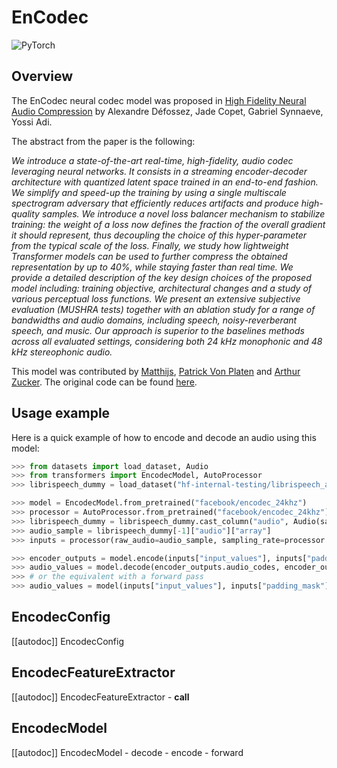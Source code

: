 <!--Copyright 2023 The HuggingFace Team. All rights reserved.

Licensed under the Apache License, Version 2.0 (the "License"); you may not use this file except in compliance with
the License. You may obtain a copy of the License at

http://www.apache.org/licenses/LICENSE-2.0

Unless required by applicable law or agreed to in writing, software distributed under the License is distributed on
an "AS IS" BASIS, WITHOUT WARRANTIES OR CONDITIONS OF ANY KIND, either express or implied. See the License for the
specific language governing permissions and limitations under the License.

⚠️ Note that this file is in Markdown but contain specific syntax for our doc-builder (similar to MDX) that may not be
rendered properly in your Markdown viewer.

-->

# EnCodec

<img alt="PyTorch" src="https://img.shields.io/badge/PyTorch-DE3412?style=flat&logo=pytorch&logoColor=white">

## Overview

The EnCodec neural codec model was proposed in [High Fidelity Neural Audio Compression](https://arxiv.org/abs/2210.13438) by Alexandre Défossez, Jade Copet, Gabriel Synnaeve, Yossi Adi.

The abstract from the paper is the following:

*We introduce a state-of-the-art real-time, high-fidelity, audio codec leveraging neural networks. It consists in a streaming encoder-decoder architecture with quantized latent space trained in an end-to-end fashion. We simplify and speed-up the training by using a single multiscale spectrogram adversary that efficiently reduces artifacts and produce high-quality samples. We introduce a novel loss balancer mechanism to stabilize training: the weight of a loss now defines the fraction of the overall gradient it should represent, thus decoupling the choice of this hyper-parameter from the typical scale of the loss. Finally, we study how lightweight Transformer models can be used to further compress the obtained representation by up to 40%, while staying faster than real time. We provide a detailed description of the key design choices of the proposed model including: training objective, architectural changes and a study of various perceptual loss functions. We present an extensive subjective evaluation (MUSHRA tests) together with an ablation study for a range of bandwidths and audio domains, including speech, noisy-reverberant speech, and music. Our approach is superior to the baselines methods across all evaluated settings, considering both 24 kHz monophonic and 48 kHz stereophonic audio.*

This model was contributed by [Matthijs](https://huggingface.co/Matthijs), [Patrick Von Platen](https://huggingface.co/patrickvonplaten) and [Arthur Zucker](https://huggingface.co/ArthurZ). 
The original code can be found [here](https://github.com/facebookresearch/encodec).

## Usage example 

Here is a quick example of how to encode and decode an audio using this model:

```python 
>>> from datasets import load_dataset, Audio
>>> from transformers import EncodecModel, AutoProcessor
>>> librispeech_dummy = load_dataset("hf-internal-testing/librispeech_asr_dummy", "clean", split="validation")

>>> model = EncodecModel.from_pretrained("facebook/encodec_24khz")
>>> processor = AutoProcessor.from_pretrained("facebook/encodec_24khz")
>>> librispeech_dummy = librispeech_dummy.cast_column("audio", Audio(sampling_rate=processor.sampling_rate))
>>> audio_sample = librispeech_dummy[-1]["audio"]["array"]
>>> inputs = processor(raw_audio=audio_sample, sampling_rate=processor.sampling_rate, return_tensors="pt")

>>> encoder_outputs = model.encode(inputs["input_values"], inputs["padding_mask"])
>>> audio_values = model.decode(encoder_outputs.audio_codes, encoder_outputs.audio_scales, inputs["padding_mask"])[0]
>>> # or the equivalent with a forward pass
>>> audio_values = model(inputs["input_values"], inputs["padding_mask"]).audio_values
```

## EncodecConfig

[[autodoc]] EncodecConfig

## EncodecFeatureExtractor

[[autodoc]] EncodecFeatureExtractor
    - __call__

## EncodecModel

[[autodoc]] EncodecModel
    - decode
    - encode
    - forward
